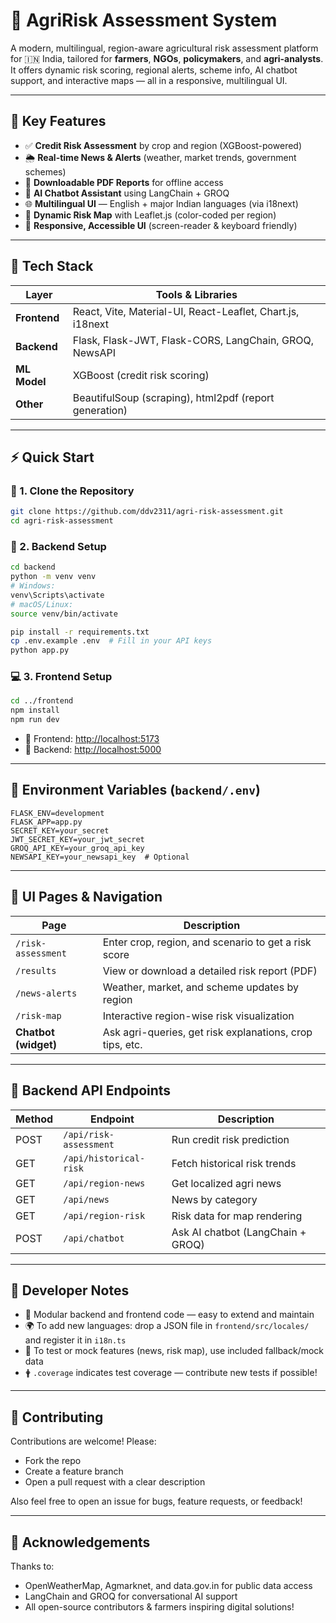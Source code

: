 # 🌾 AgriRisk Assessment System

A modern, multilingual, region-aware agricultural risk assessment platform for 🇮🇳 India, tailored for **farmers**, **NGOs**, **policymakers**, and **agri-analysts**. It offers dynamic risk scoring, regional alerts, scheme info, AI chatbot support, and interactive maps — all in a responsive, multilingual UI.

---

## 🚀 Key Features

* ✅ **Credit Risk Assessment** by crop and region (XGBoost-powered)
* 🌦️ **Real-time News & Alerts** (weather, market trends, government schemes)
* 📄 **Downloadable PDF Reports** for offline access
* 🤖 **AI Chatbot Assistant** using LangChain + GROQ
* 🌐 **Multilingual UI** — English + major Indian languages (via i18next)
* 🗽️ **Dynamic Risk Map** with Leaflet.js (color-coded per region)
* 📱 **Responsive, Accessible UI** (screen-reader & keyboard friendly)

---

## 🧰 Tech Stack

| Layer        | Tools & Libraries                                          |
| ------------ | ---------------------------------------------------------- |
| **Frontend** | React, Vite, Material-UI, React-Leaflet, Chart.js, i18next |
| **Backend**  | Flask, Flask-JWT, Flask-CORS, LangChain, GROQ, NewsAPI     |
| **ML Model** | XGBoost (credit risk scoring)                              |
| **Other**    | BeautifulSoup (scraping), html2pdf (report generation)     |

---

## ⚡ Quick Start

### 🔁 1. Clone the Repository

```bash
git clone https://github.com/ddv2311/agri-risk-assessment.git
cd agri-risk-assessment
```

### 🪪 2. Backend Setup

```bash
cd backend
python -m venv venv
# Windows:
venv\Scripts\activate
# macOS/Linux:
source venv/bin/activate

pip install -r requirements.txt
cp .env.example .env  # Fill in your API keys
python app.py
```

### 💻 3. Frontend Setup

```bash
cd ../frontend
npm install
npm run dev
```

* 🔗 Frontend: [http://localhost:5173](http://localhost:5173)
* 🔗 Backend: [http://localhost:5000](http://localhost:5000)

---

## 🔐 Environment Variables (`backend/.env`)

```env
FLASK_ENV=development
FLASK_APP=app.py
SECRET_KEY=your_secret
JWT_SECRET_KEY=your_jwt_secret
GROQ_API_KEY=your_groq_api_key
NEWSAPI_KEY=your_newsapi_key  # Optional
```

---

## 📱 UI Pages & Navigation

| Page                 | Description                                              |
| -------------------- | -------------------------------------------------------- |
| `/risk-assessment`   | Enter crop, region, and scenario to get a risk score     |
| `/results`           | View or download a detailed risk report (PDF)            |
| `/news-alerts`       | Weather, market, and scheme updates by region            |
| `/risk-map`          | Interactive region-wise risk visualization               |
| **Chatbot (widget)** | Ask agri-queries, get risk explanations, crop tips, etc. |

---

## 🧪 Backend API Endpoints

| Method | Endpoint               | Description                       |
| ------ | ---------------------- | --------------------------------- |
| POST   | `/api/risk-assessment` | Run credit risk prediction        |
| GET    | `/api/historical-risk` | Fetch historical risk trends      |
| GET    | `/api/region-news`     | Get localized agri news           |
| GET    | `/api/news`            | News by category                  |
| GET    | `/api/region-risk`     | Risk data for map rendering       |
| POST   | `/api/chatbot`         | Ask AI chatbot (LangChain + GROQ) |

---

## 📝 Developer Notes

* 💼 Modular backend and frontend code — easy to extend and maintain
* 🌍 To add new languages: drop a JSON file in `frontend/src/locales/` and register it in `i18n.ts`
* 🪪 To test or mock features (news, risk map), use included fallback/mock data
* 🛉 `.coverage` indicates test coverage — contribute new tests if possible!

---

## 🤝 Contributing

Contributions are welcome! Please:

* Fork the repo
* Create a feature branch
* Open a pull request with a clear description

Also feel free to open an issue for bugs, feature requests, or feedback!

---


## 🙌 Acknowledgements

Thanks to:

* OpenWeatherMap, Agmarknet, and data.gov.in for public data access
* LangChain and GROQ for conversational AI support
* All open-source contributors & farmers inspiring digital solutions!
